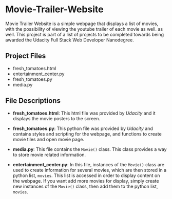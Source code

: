 # Movie-Trailer-Website

Movie Trailer Website is a simple webpage that displays a list of movies, with the possibility of viewing the youtube trailer of each movie as well. as well.
This project is part of a list of projects to be completed towards being awarded the Udacity Full Stack Web Developer Nanodegree.

## Project Files
- fresh_tomatoes.html
- entertainment_center.py
- fresh_tomatoes.py
- media.py

## File Descriptions
- **fresh_tomatoes.html**: This html file was provided by *Udacity* and it displays the movie posters to the screen.

- **fresh_tomatoes.py**: This python file was provided by *Udacity* and contains styles and scripting for the webpage, and functions to
create movie tiles and open movie page.

- **media.py**: This file contains the `Movie()` class. This class provides a way to store movie related information.

- **entertainment_center.py**: In this file, instances of the `Movie()` class are used to create information for several movies,
which are then stored in a python list, `movies`. This list is accessed in order to display content on the webpage. If you want add more
movies for display, simply create new instances of the `Movie()` class, then add them to the python list, `movies`.



